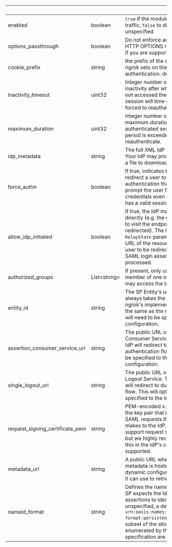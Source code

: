 <!-- Code generated for API Clients. DO NOT EDIT. -->

| &nbsp;                          | &nbsp;             | &nbsp;                                                                                                                                                                                                                                                                                                     |
| ------------------------------- | ------------------ | ---------------------------------------------------------------------------------------------------------------------------------------------------------------------------------------------------------------------------------------------------------------------------------------------------------- |
| enabled                         | boolean            | `true` if the module will be applied to traffic, `false` to disable. default `true` if unspecified                                                                                                                                                                                                         |
| options_passthrough             | boolean            | Do not enforce authentication on HTTP OPTIONS requests. necessary if you are supporting CORS.                                                                                                                                                                                                              |
| cookie_prefix                   | string             | the prefix of the session cookie that ngrok sets on the http client to cache authentication. default is 'ngrok.'                                                                                                                                                                                           |
| inactivity_timeout              | uint32             | Integer number of seconds of inactivity after which if the user has not accessed the endpoint, their session will time out and they will be forced to reauthenticate.                                                                                                                                      |
| maximum_duration                | uint32             | Integer number of seconds of the maximum duration of an authenticated session. After this period is exceeded, a user must reauthenticate.                                                                                                                                                                  |
| idp_metadata                    | string             | The full XML IdP EntityDescriptor. Your IdP may provide this to you as a a file to download or as a URL.                                                                                                                                                                                                   |
| force_authn                     | boolean            | If true, indicates that whenever we redirect a user to the IdP for authentication that the IdP must prompt the user for authentication credentials even if the user already has a valid session with the IdP.                                                                                              |
| allow_idp_initiated             | boolean            | If true, the IdP may initiate a login directly (e.g. the user does not need to visit the endpoint first and then be redirected). The IdP should set the `RelayState` parameter to the target URL of the resource they want the user to be redirected to after the SAML login assertion has been processed. |
| authorized_groups               | List&lt;string&gt; | If present, only users who are a member of one of the listed groups may access the target endpoint.                                                                                                                                                                                                        |
| entity_id                       | string             | The SP Entity's unique ID. This always takes the form of a URL. In ngrok's implementation, this URL is the same as the metadata URL. This will need to be specified to the IdP as configuration.                                                                                                           |
| assertion_consumer_service_url  | string             | The public URL of the SP's Assertion Consumer Service. This is where the IdP will redirect to during an authentication flow. This will need to be specified to the IdP as configuration.                                                                                                                   |
| single_logout_url               | string             | The public URL of the SP's Single Logout Service. This is where the IdP will redirect to during a single logout flow. This will optionally need to be specified to the IdP as configuration.                                                                                                               |
| request_signing_certificate_pem | string             | PEM-encoded x.509 certificate of the key pair that is used to sign all SAML requests that the ngrok SP makes to the IdP. Many IdPs do not support request signing verification, but we highly recommend specifying this in the IdP's configuration if it is supported.                                     |
| metadata_url                    | string             | A public URL where the SP's metadata is hosted. If an IdP supports dynamic configuration, this is the URL it can use to retrieve the SP metadata.                                                                                                                                                          |
| nameid_format                   | string             | Defines the name identifier format the SP expects the IdP to use in its assertions to identify subjects. If unspecified, a default value of `urn:oasis:names:tc:SAML:2.0:nameid-format:persistent` will be used. A subset of the allowed values enumerated by the SAML specification are supported.        |
